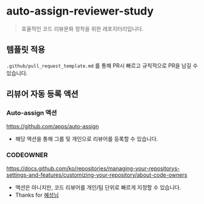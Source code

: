 # auto-assign-reviewer-study

> 효율적인 코드 리뷰문화 정착을 위한 레포지터리입니다.

## 템플릿 적용

`.github/pull_request_template.md` 를 통해 PR시 빠르고 규칙적으로 PR을 남길 수 있습니다.

## 리뷰어 자동 등록 액션

### Auto-assign 액션

https://github.com/apps/auto-assign

- 해당 액션을 통해 그룹 및 개인으로 리뷰어를 등록할 수 있습니다.

### CODEOWNER

https://docs.github.com/ko/repositories/managing-your-repositorys-settings-and-features/customizing-your-repository/about-code-owners

- 액션은 아니지만, 코드 리뷰어를 개인/팀 단위로 빠르게 지정할 수 있습니다.
- Thanks for [혜성님](https://github.com/hyesungoh)
